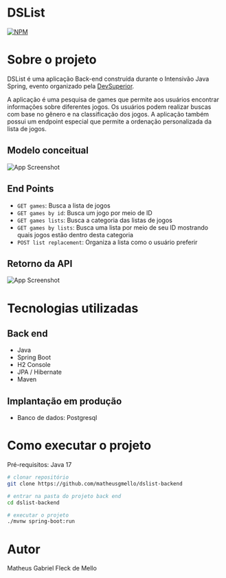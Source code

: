 # DSList
[![NPM](https://img.shields.io/npm/l/react)](https://github.com/matheusgmello/dslist-backend/blob/main/LICENSE) 

# Sobre o projeto

DSList é uma aplicação Back-end construída durante o Intensivão Java Spring, evento organizado pela [DevSuperior](https://devsuperior.com "Site da DevSuperior").

A aplicação é uma pesquisa de games que permite aos usuários encontrar informações sobre diferentes jogos.
Os usuários podem realizar buscas com base no gênero e na classificação dos jogos. A aplicação também possui um endpoint especial que permite a ordenação personalizada da lista de jogos.

## Modelo conceitual

![App Screenshot](https://github.com/matheusgmello/dslist-backend/blob/325eae32ad551b242e20b4623c32aff71a73b3c1/assets/retorno%20api%20end%20point.png)

## End Points
- `GET games`: Busca a lista de jogos
- `GET games by id`: Busca um jogo por meio de ID
- `GET games lists`: Busca a categoria das listas de jogos
- `GET games by lists`: Busca uma lista por meio de seu ID mostrando quais jogos estão dentro desta categoria
- `POST list replacement`: Organiza a lista como o usuário preferir

## Retorno da API
![App Screenshot](https://github.com/matheusgmello/readme-example/blob/8512d78af3dd3631db8cbb40d3d6f83330a3a5d8/assets/retorno%20api%20end%20point.png)

# Tecnologias utilizadas

## Back end
- Java
- Spring Boot
- H2 Console
- JPA / Hibernate
- Maven

## Implantação em produção
- Banco de dados: Postgresql

# Como executar o projeto

Pré-requisitos: Java 17


```bash
# clonar repositório
git clone https://github.com/matheusgmello/dslist-backend

# entrar na pasta do projeto back end
cd dslist-backend

# executar o projeto
./mvnw spring-boot:run
```


# Autor

Matheus Gabriel Fleck de Mello
